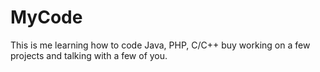 MyCode
======
This is me learning how to code Java, PHP, C/C++ buy working on a few projects 
and talking with a few of you.
